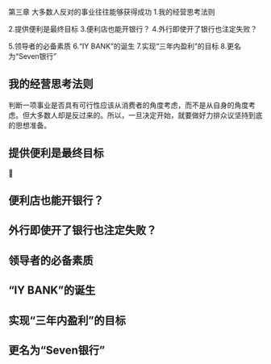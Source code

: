 第三章 大多数人反对的事业往往能够获得成功
1.我的经营思考法则

2.提供便利是最终目标
3.便利店也能开银行？
4.外行即使开了银行也注定失败？

5.领导者的必备素质
6.“IY BANK”的诞生
7.实现“三年内盈利”的目标
8.更名为“Seven银行”

## 我的经营思考法则
判断一项事业是否具有可行性应该从消费者的角度考虑，而不是从自身的角度考虑。但大多数人却是反过来的。所以，一旦决定开始，就要做好力排众议坚持到底的思想准备。

## 提供便利是最终目标

## 便利店也能开银行？

## 外行即使开了银行也注定失败？
## 领导者的必备素质
## “IY BANK”的诞生
## 实现“三年内盈利”的目标
## 更名为“Seven银行”
